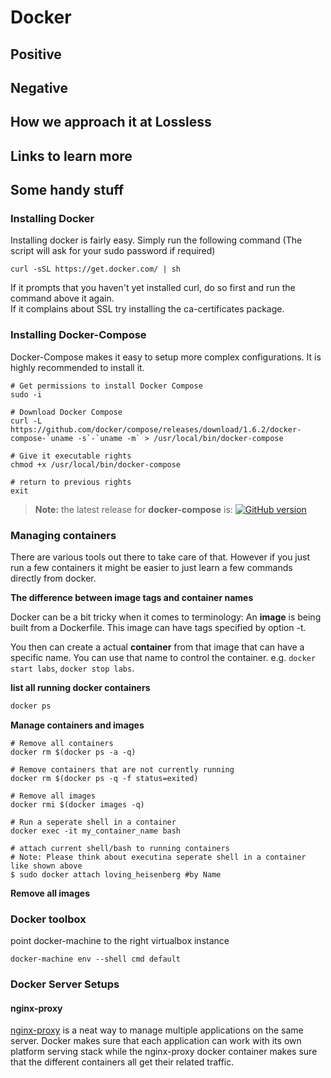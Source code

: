 # Docker

## Positive

## Negative

## How we approach it at Lossless

## Links to learn more

## Some handy stuff

### Installing Docker
Installing docker is fairly easy. Simply run the following command
(The script will ask for your sudo password if required)

    curl -sSL https://get.docker.com/ | sh
    
If it prompts that you haven't yet installed curl, do so first and run the command above it again.  
If it complains about SSL try installing the ca-certificates package.

### Installing Docker-Compose

Docker-Compose makes it easy to setup more complex configurations. It is highly recommended to install it.

```
# Get permissions to install Docker Compose
sudo -i

# Download Docker Compose
curl -L https://github.com/docker/compose/releases/download/1.6.2/docker-compose-`uname -s`-`uname -m` > /usr/local/bin/docker-compose

# Give it executable rights
chmod +x /usr/local/bin/docker-compose

# return to previous rights
exit
```
> **Note:** the latest release for **docker-compose** is: [![GitHub version](https://badge.fury.io/gh/docker%2Fcompose.svg)](https://badge.fury.io/gh/docker%2Fcompose)

### Managing containers
There are various tools out there to take care of that. However if you just run a few containers it might be easier to just learn a few commands directly from docker.

**The difference between image tags and container names**

Docker can be a bit tricky when it comes to terminology: An **image** is being built from a Dockerfile. This image can have tags specified by option -t.

You then can create a actual **container** from that image that can have a specific name. You can use that name to control the container. e.g. `docker start labs`, `docker stop labs`.

**list all running docker containers**

```sh
docker ps
```

**Manage containers and images**

```shell
# Remove all containers
docker rm $(docker ps -a -q)

# Remove containers that are not currently running
docker rm $(docker ps -q -f status=exited)

# Remove all images
docker rmi $(docker images -q)

# Run a seperate shell in a container
docker exec -it my_container_name bash

# attach current shell/bash to running containers
# Note: Please think about executina seperate shell in a container like shown above
$ sudo docker attach loving_heisenberg #by Name
```

**Remove all images**

### Docker toolbox
point docker-machine to the right virtualbox instance

```shell
docker-machine env --shell cmd default
```

### Docker Server Setups
#### nginx-proxy
[nginx-proxy](https://hub.docker.com/r/jwilder/nginx-proxy/) is a neat way to manage multiple applications on the same server. Docker makes sure that each application can work with its own platform serving stack while the nginx-proxy docker container makes sure that the different containers all get their related traffic.
